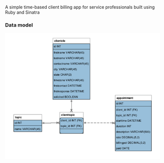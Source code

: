 A simple time-based client billing app for service professionals built using Ruby and Sinatra

### Data model

![Data Model](https://raw.githubusercontent.com/ciardullo-apps/clientbiz_node/master/db/datamodel.png "Data Model")
